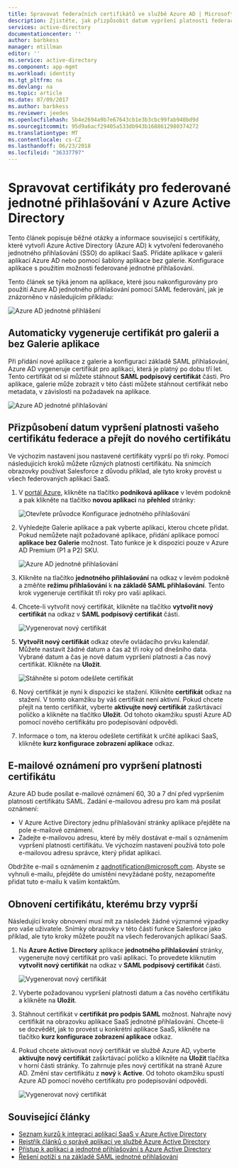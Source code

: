 ```yaml
---
title: Spravovat federačních certifikátů ve službě Azure AD | Microsoft Docs
description: Zjistěte, jak přizpůsobit datum vypršení platnosti federačních certifikátů a jak obnovit certifikáty, jejichž platnost brzy vyprší.
services: active-directory
documentationcenter: ''
author: barbkess
manager: mtillman
editor: ''
ms.service: active-directory
ms.component: app-mgmt
ms.workload: identity
ms.tgt_pltfrm: na
ms.devlang: na
ms.topic: article
ms.date: 07/09/2017
ms.author: barbkess
ms.reviewer: jeedes
ms.openlocfilehash: 5b4e2694a9b7e67643cb1e3b3cbc99fab940bd9d
ms.sourcegitcommit: 95d9a6acf29405a533db943b1688612980374272
ms.translationtype: MT
ms.contentlocale: cs-CZ
ms.lasthandoff: 06/23/2018
ms.locfileid: "36337797"
---
```

# <a name="manage-certificates-for-federated-single-sign-on-in-azure-active-directory"></a>Spravovat certifikáty pro federované jednotné přihlašování v Azure Active Directory
Tento článek popisuje běžné otázky a informace související s certifikáty, které vytvoří Azure Active Directory (Azure AD) k vytvoření federovaného jednotného přihlašování (SSO) do aplikací SaaS. Přidáte aplikace v galerii aplikací Azure AD nebo pomocí šablony aplikace bez galerie. Konfigurace aplikace s použitím možnosti federované jednotné přihlašování.

Tento článek se týká jenom na aplikace, které jsou nakonfigurovány pro použití Azure AD jednotného přihlašování pomocí SAML federování, jak je znázorněno v následujícím příkladu:

![Azure AD jednotné přihlášení](./media/manage-certificates-for-federated-single-sign-on/saml_sso.PNG)

## <a name="auto-generated-certificate-for-gallery-and-non-gallery-applications"></a>Automaticky vygeneruje certifikát pro galerii a bez Galerie aplikace
Při přidání nové aplikace z galerie a konfiguraci základě SAML přihlašování, Azure AD vygeneruje certifikát pro aplikaci, která je platný po dobu tří let. Tento certifikát od si můžete stáhnout **SAML podpisový certifikát** části. Pro aplikace, galerie může zobrazit v této části můžete stáhnout certifikát nebo metadata, v závislosti na požadavek na aplikace.

![Azure AD jednotné přihlašování](./media/manage-certificates-for-federated-single-sign-on/saml_certificate_download.png)

## <a name="customize-the-expiration-date-for-your-federation-certificate-and-roll-it-over-to-a-new-certificate"></a>Přizpůsobení datum vypršení platnosti vašeho certifikátu federace a přejít do nového certifikátu
Ve výchozím nastavení jsou nastavené certifikáty vyprší po tři roky. Pomocí následujících kroků můžete různých platnosti certifikátu.
Na snímcích obrazovky používat Salesforce z důvodu příklad, ale tyto kroky provést u všech federovaných aplikací SaaS.

1. V [portál Azure](https://aad.portal.azure.com), klikněte na tlačítko **podniková aplikace** v levém podokně a pak klikněte na tlačítko **novou aplikaci** na **přehled** stránky:

   ![Otevřete průvodce Konfigurace jednotného přihlašování](./media/manage-certificates-for-federated-single-sign-on/enterprise_application_new_application.png)

2. Vyhledejte Galerie aplikace a pak vyberte aplikaci, kterou chcete přidat. Pokud nemůžete najít požadované aplikace, přidání aplikace pomocí **aplikace bez Galerie** možnost. Tato funkce je k dispozici pouze v Azure AD Premium (P1 a P2) SKU.

    ![Azure AD jednotné přihlašování](./media/manage-certificates-for-federated-single-sign-on/add_gallery_application.png)

3. Klikněte na tlačítko **jednotného přihlašování** na odkaz v levém podokně a změňte **režimu přihlašování** k **na základě SAML přihlašování**. Tento krok vygeneruje certifikát tři roky pro vaši aplikaci.

4. Chcete-li vytvořit nový certifikát, klikněte na tlačítko **vytvořit nový certifikát** na odkaz v **SAML podpisový certifikát** části.

    ![Vygenerovat nový certifikát](./media/manage-certificates-for-federated-single-sign-on/create_new_certficate.png)

5. **Vytvořit nový certifikát** odkaz otevře ovládacího prvku kalendář. Můžete nastavit žádné datum a čas až tři roky od dnešního data. Vybrané datum a čas je nové datum vypršení platnosti a čas nový certifikát. Klikněte na **Uložit**.

    ![Stáhněte si potom odešlete certifikát](./media/manage-certificates-for-federated-single-sign-on/certifcate_date_selection.PNG)

6. Nový certifikát je nyní k dispozici ke stažení. Klikněte **certifikát** odkaz na stažení. V tomto okamžiku by váš certifikát není aktivní. Pokud chcete přejít na tento certifikát, vyberte **aktivujte nový certifikát** zaškrtávací políčko a klikněte na tlačítko **Uložit**. Od tohoto okamžiku spustí Azure AD pomocí nového certifikátu pro podepisování odpovědi.

7.  Informace o tom, na kterou odešlete certifikát k určité aplikaci SaaS, klikněte **kurz konfigurace zobrazení aplikace** odkaz.

## <a name="certificate-expiration-notification-email"></a>E-mailové oznámení pro vypršení platnosti certifikátu

Azure AD bude posílat e-mailové oznámení 60, 30 a 7 dní před vypršením platnosti certifikátu SAML. Zadání e-mailovou adresu pro kam má posílat oznámení:

- V Azure Active Directory jednu přihlašování stránky aplikace přejděte na pole e-mailové oznámení.
- Zadejte e-mailovou adresu, které by měly dostávat e-mail s oznámením vypršení platnosti certifikátu. Ve výchozím nastavení používá toto pole e-mailovou adresu správce, který přidat aplikaci.

Obdržíte e-mail s oznámením z aadnotification@microsoft.com. Abyste se vyhnuli e-mailu, přejděte do umístění nevyžádané pošty, nezapomeňte přidat tuto e-mailu k vašim kontaktům. 

## <a name="renew-a-certificate-that-will-soon-expire"></a>Obnovení certifikátu, kterému brzy vyprší
Následující kroky obnovení musí mít za následek žádné významné výpadky pro vaše uživatele. Snímky obrazovky v této části funkce Salesforce jako příklad, ale tyto kroky můžete použít na všech federovaných aplikací SaaS.

1. Na **Azure Active Directory** aplikace **jednotného přihlašování** stránky, vygenerujte nový certifikát pro vaši aplikaci. To provedete kliknutím **vytvořit nový certifikát** na odkaz v **SAML podpisový certifikát** části.

    ![Vygenerovat nový certifikát](./media/manage-certificates-for-federated-single-sign-on/create_new_certficate.png)

2. Vyberte požadovanou vypršení platnosti datum a čas nového certifikátu a klikněte na **Uložit**.

3. Stáhnout certifikát v **certifikát pro podpis SAML** možnost. Nahrajte nový certifikát na obrazovku aplikace SaaS jednotné přihlašování. Chcete-li se dozvědět, jak to provést u konkrétní aplikace SaaS, klikněte na tlačítko **kurz konfigurace zobrazení aplikace** odkaz.
   
4. Pokud chcete aktivovat nový certifikát ve službě Azure AD, vyberte **aktivujte nový certifikát** zaškrtávací políčko a klikněte na **Uložit** tlačítka v horní části stránky. To zahrnuje přes nový certifikát na straně Azure AD. Změní stav certifikátu z **nový** k **Active**. Od tohoto okamžiku spustí Azure AD pomocí nového certifikátu pro podepisování odpovědi. 
   
    ![Vygenerovat nový certifikát](./media/manage-certificates-for-federated-single-sign-on/new_certificate_download.png)

## <a name="related-articles"></a>Související články
* [Seznam kurzů k integraci aplikací SaaS v Azure Active Directory](../saas-apps/tutorial-list.md)
* [Rejstřík článků o správě aplikací ve službě Azure Active Directory](../active-directory-apps-index.md)
* [Přístup k aplikaci a jednotné přihlašování s Azure Active Directory](what-is-single-sign-on.md)
* [Řešení potíží s na základě SAML jednotné přihlašování](../develop/active-directory-saml-debugging.md)
